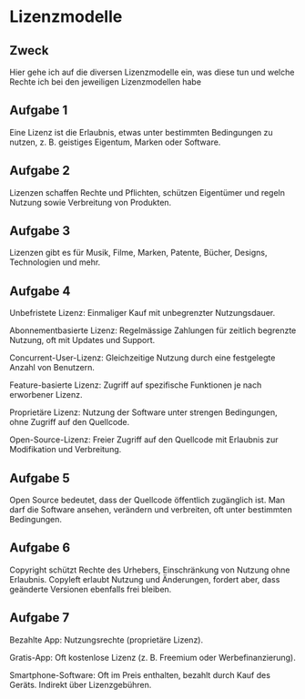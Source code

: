 # Lizenzmodelle

## Zweck
Hier gehe ich auf die diversen Lizenzmodelle ein, was diese tun und welche Rechte ich bei den jeweiligen Lizenzmodellen habe

## Aufgabe 1
Eine Lizenz ist die Erlaubnis, etwas unter bestimmten Bedingungen zu nutzen, z. B. geistiges Eigentum, Marken oder Software.

## Aufgabe 2 
Lizenzen schaffen Rechte und Pflichten, schützen Eigentümer und regeln Nutzung sowie Verbreitung von Produkten.

## Aufgabe 3
Lizenzen gibt es für Musik, Filme, Marken, Patente, Bücher, Designs, Technologien und mehr.

## Aufgabe 4
Unbefristete Lizenz: Einmaliger Kauf mit unbegrenzter Nutzungsdauer.

Abonnementbasierte Lizenz: Regelmässige Zahlungen für zeitlich begrenzte Nutzung, oft mit Updates und Support.

Concurrent-User-Lizenz: Gleichzeitige Nutzung durch eine festgelegte Anzahl von Benutzern.

Feature-basierte Lizenz: Zugriff auf spezifische Funktionen je nach erworbener Lizenz.

Proprietäre Lizenz: Nutzung der Software unter strengen Bedingungen, ohne Zugriff auf den Quellcode.

Open-Source-Lizenz: Freier Zugriff auf den Quellcode mit Erlaubnis zur Modifikation und Verbreitung.

## Aufgabe 5
Open Source bedeutet, dass der Quellcode öffentlich zugänglich ist. Man darf die Software ansehen, verändern und verbreiten, oft unter bestimmten Bedingungen.

## Aufgabe 6
Copyright schützt Rechte des Urhebers, Einschränkung von Nutzung ohne Erlaubnis. Copyleft erlaubt Nutzung und Änderungen, fordert aber, dass geänderte Versionen ebenfalls frei bleiben.

## Aufgabe 7
Bezahlte App: Nutzungsrechte (proprietäre Lizenz).

Gratis-App: Oft kostenlose Lizenz (z. B. Freemium oder Werbefinanzierung).

Smartphone-Software: Oft im Preis enthalten, bezahlt durch Kauf des Geräts. Indirekt über Lizenzgebühren.